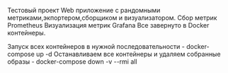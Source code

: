 Тестовый проект Web приложение с рандомными метриками,экпортером,сборщиком и визуализатором.
Сбор метрик Prometheus
Визуализация метрик Grafana
Все завернуто в Docker контейнеры.

Запуск всех контейнеров в нужной последовательности - docker-compose up -d
Останавливаем все контейнеры и удаляем собранные образы - docker-compose down -v --rmi all
